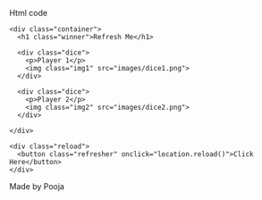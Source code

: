 Html code
<br>
<!DOCTYPE html>
<html lang="en" dir="ltr">
  <head>
    <meta charset="UTF-8">
    <title>Dicee</title>
    <link rel="stylesheet" href="structureofdice.css">
    <link href="https://fonts.googleapis.com/css?family=Indie+Flower|Lobster" rel="stylesheet">
    <link rel="cod" href="cod.js">

  </head>
  <body>

    <div class="container">
      <h1 class="winner">Refresh Me</h1>

      <div class="dice">
        <p>Player 1</p>
        <img class="img1" src="images/dice1.png">
      </div>

      <div class="dice">
        <p>Player 2</p>
        <img class="img2" src="images/dice2.png">
      </div>

    </div>

    <div class="reload">
      <button class="refresher" onclick="location.reload()">Click Here</button>
    </div>

<footer>Made by Pooja</footer>
  </body>

  <script src="cod.js">

  </script>
</html>

